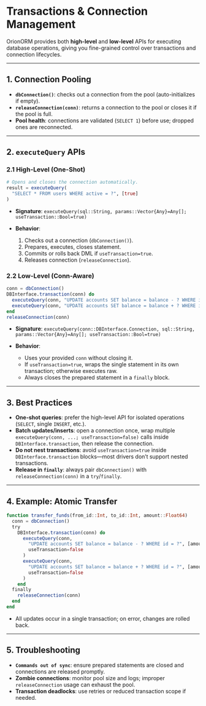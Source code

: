 # Transactions & Connection Management

OrionORM provides both **high-level** and **low-level** APIs for executing database operations, giving you fine-grained control over transactions and connection lifecycles.

---

## 1. Connection Pooling

* **`dbConnection()`**: checks out a connection from the pool (auto-initializes if empty).
* **`releaseConnection(conn)`**: returns a connection to the pool or closes it if the pool is full.
* **Pool health**: connections are validated (`SELECT 1`) before use; dropped ones are reconnected.

---

## 2. `executeQuery` APIs

### 2.1 High-Level (One-Shot)

```julia
# Opens and closes the connection automatically.
result = executeQuery(
  "SELECT * FROM users WHERE active = ?", [true]
)
```

* **Signature**: `executeQuery(sql::String, params::Vector{Any}=Any[]; useTransaction::Bool=true)`
* **Behavior**:

  1. Checks out a connection (`dbConnection()`).
  2. Prepares, executes, closes statement.
  3. Commits or rolls back DML if `useTransaction=true`.
  4. Releases connection (`releaseConnection`).

### 2.2 Low-Level (Conn-Aware)

```julia
conn = dbConnection()
DBInterface.transaction(conn) do
  executeQuery(conn, "UPDATE accounts SET balance = balance - ? WHERE id = ?", [100,1]; useTransaction=false)
  executeQuery(conn, "UPDATE accounts SET balance = balance + ? WHERE id = ?", [100,2]; useTransaction=false)
end
releaseConnection(conn)
```

* **Signature**: `executeQuery(conn::DBInterface.Connection, sql::String, params::Vector{Any}=Any[]; useTransaction::Bool=true)`
* **Behavior**:

  * Uses your provided `conn` without closing it.
  * If `useTransaction=true`, wraps the single statement in its own transaction; otherwise executes raw.
  * Always closes the prepared statement in a `finally` block.

---

## 3. Best Practices

* **One-shot queries**: prefer the high-level API for isolated operations (`SELECT`, single `INSERT`, etc.).
* **Batch updates/inserts**: open a connection once, wrap multiple `executeQuery(conn, ...; useTransaction=false)` calls inside `DBInterface.transaction`, then release the connection.
* **Do not nest transactions**: avoid `useTransaction=true` inside `DBInterface.transaction` blocks—most drivers don’t support nested transactions.
* **Release in `finally`**: always pair `dbConnection()` with `releaseConnection(conn)` in a `try`/`finally`.

---

## 4. Example: Atomic Transfer

```julia
function transfer_funds(from_id::Int, to_id::Int, amount::Float64)
  conn = dbConnection()
  try
    DBInterface.transaction(conn) do
      executeQuery(conn,
        "UPDATE accounts SET balance = balance - ? WHERE id = ?", [amount, from_id];
        useTransaction=false
      )
      executeQuery(conn,
        "UPDATE accounts SET balance = balance + ? WHERE id = ?", [amount, to_id];
        useTransaction=false
      )
    end
  finally
    releaseConnection(conn)
  end
end
```

* All updates occur in a single transaction; on error, changes are rolled back.

---

## 5. Troubleshooting

* **`Commands out of sync`**: ensure prepared statements are closed and connections are released promptly.
* **Zombie connections**: monitor pool size and logs; improper `releaseConnection` usage can exhaust the pool.
* **Transaction deadlocks**: use retries or reduced transaction scope if needed.
